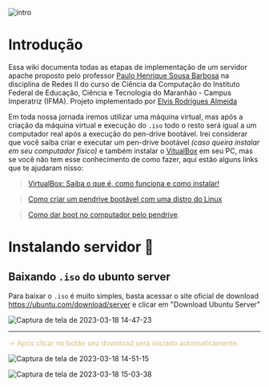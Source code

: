 ![intro](https://user-images.githubusercontent.com/70353348/226114161-a56a0475-c383-4d3d-9add-b48a8a57287e.gif)

# Introdução

Essa wiki documenta todas as etapas de implementação de um servidor apache proposto pelo professor [Paulo Henrique Sousa Barbosa](https://github.com/agenteph) na disciplina de Redes II do curso de Ciência da Computação do Instituto Federal de Educação, Ciência e Tecnologia do Maranhão - Campus Imperatriz (IFMA). Projeto implementado por [Elvis Rodrigues Almeida](https://github.com/Elvis-Almeida)

Em toda nossa jornada iremos utilizar uma máquina virtual, mas após a criação da máquina virtual e execução do `.iso` todo o resto será igual a um computador real após a execução do pen-drive bootável. Irei considerar que você saiba criar e executar um pen-drive bootável *(caso queira instalar em seu computador físico)* e também instalar o [VitualBox](https://www.virtualbox.org/) em seu PC, mas se você não tem esse conhecimento de como fazer, aqui estão alguns links que te ajudaram nisso:

>  [VirtualBox: Saiba o que é, como funciona e como instalar!](https://blog.b2bstack.com.br/virtualbox/)

> [Como criar um pendrive bootável com uma distro do Linux](https://tecnoblog.net/responde/como-criar-um-pendrive-bootavel-com-uma-distro-do-linux/)

> [Como dar boot no computador pelo pendrive](https://tecnoblog.net/responde/boot-pen-drive-windows-mac/). 

# Instalando servidor :rocket:

## Baixando `.iso` do ubunto server

Para baixar o `.iso` é muito simples, basta acessar o site oficial de download https://ubuntu.com/download/server e clicar em "Download Ubuntu Server"

![Captura de tela de 2023-03-18 14-47-23](https://user-images.githubusercontent.com/70353348/226124335-96c47bf8-fcf7-40c1-994e-fe983738a3cb.png)

---
<span style="color:#dabd7d">-> Após clicar no botão seu download será iniciado automaticamente.<span>

![Captura de tela de 2023-03-18 14-51-15](https://user-images.githubusercontent.com/70353348/226125864-17f81e97-f82c-439d-ae95-8bb678c0df0d.png)


![Captura de tela de 2023-03-18 15-03-38](https://user-images.githubusercontent.com/70353348/226125907-5a4ffd38-3f7c-4573-9467-1d90298dc66f.png)

